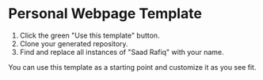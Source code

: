 # Personal Webpage Template

1. Click the green "Use this template" button.
2. Clone your generated repository.
3. Find and replace all instances of "Saad Rafiq" with your name.

You can use this template as a starting point and customize it as you see fit.
